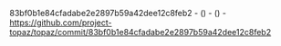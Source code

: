 83bf0b1e84cfadabe2e2897b59a42dee12c8feb2 -  () -  () - https://github.com/project-topaz/topaz/commit/83bf0b1e84cfadabe2e2897b59a42dee12c8feb2
